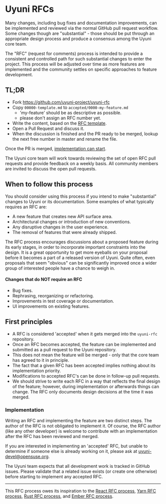 # Uyuni RFCs

Many changes, including bug fixes and documentation improvements, can be implemented and reviewed via the normal GitHub pull request workflow. Some changes though are "substantial" - those should be put through an appropriate design process and produce a consensus among the Uyuni core team.

The "RFC" (request for comments) process is intended to provide a consistent and controlled path for such substantial changes to enter the project. This process will be adjusted over time as more features are implemented and the community settles on specific approaches to feature development.

## TL;DR

* Fork https://github.com/uyuni-project/uyuni-rfc
* Copy `00000-template.md` to `accepted/0000-my-feature.md`
  - 'my-feature' should be as descriptive as possible.
  - please don't assign an RFC number yet.
* Write the content, based on the [RFC template](0000-template.md).
* Open a Pull Request and discuss it.
* When the discussion is finished and the PR ready to be merged, lookup the next free number in master and rename the file.

Once the PR is merged, [implementation can start](#first-principles).

The Uyuni core team will work towards reviewing the set of open RFC pull requests and provide feedback on a weekly basis. All community members are invited to discuss the open pull requests.

## When to follow this process

You should consider using this process if you intend to make "substantial" changes to Uyuni or its documentation. Some examples of what typically requires an RFC are:

   - A new feature that creates new API surface area.
   - Architectural changes or introduction of new conventions.
   - Any disruptive changes in the user experience.
   - The removal of features that were already shipped.

The RFC process encourages discussions about a proposed feature during its early stages, in order to incorporate important constraints into the design. It is a great opportunity to get more eyeballs on your proposal before it becomes a part of a released version of Uyuni. Quite often, even proposals that seem "obvious" can be significantly improved once a wider group of interested people have a chance to weigh in.

#### Changes that do **NOT** require an RFC

  - Bug fixes.
  - Rephrasing, reorganizing or refactoring.
  - Improvements in test coverage or documentation.
  - UI improvements on existing features.

## First principles

- A RFC is considered 'accepted' when it gets merged into the `uyuni-rfc` repository.
- Once an RFC becomes accepted, the feature can be implemented and submitted as a pull request to the Uyuni repository.
- This does not mean the feature will be merged - only that the core team has agreed to it in principle.
- The fact that a given RFC has been accepted implies nothing about its implementation priority.
- Modifications to accepted RFC's can be done in follow-up pull requests.
- We should strive to write each RFC in a way that reflects the final design of the feature; however, during implementation or afterwards things can change. The RFC only documents design decisions at the time it was merged.

### Implementation

Writing an RFC and implementing the feature are two distinct steps. The author of the RFC is not obligated to implement it. Of course, the RFC author (like any other developer) is welcome to contribute with an implementation after the RFC has been reviewed and merged.

If you are interested in implementing an 'accepted' RFC, but unable to determine if someone else is already working on it, please ask at uyuni-devel@opensuse.org.

The Uyuni team expects that all development work is tracked in GitHub issues. Please validate that a related issue exists (or create one otherwise) before starting to implement any accepted RFC.

- - -

This RFC process owes its inspiration to the [React RFC process], [Yarn RFC process], [Rust RFC process], and [Ember RFC process].

[React RFC process]: https://github.com/reactjs/rfcs
[Yarn RFC process]: https://github.com/yarnpkg/rfcs
[Rust RFC process]: https://github.com/rust-lang/rfcs
[Ember RFC process]: https://github.com/emberjs/rfcs
